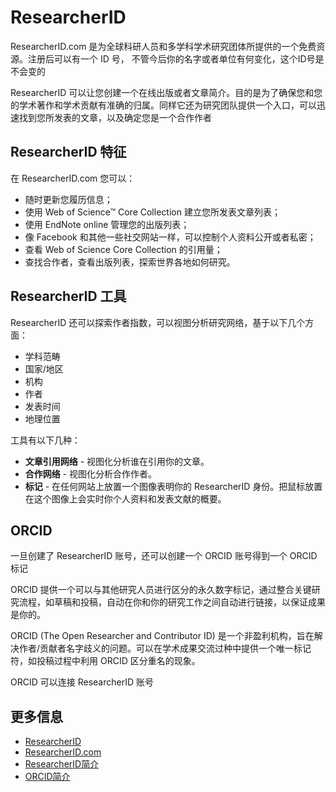 # ResearcherID

ResearcherID.com 是为全球科研人员和多学科学术研究团体所提供的一个免费资源。注册后可以有一个 ID 号， 不管今后你的名字或者单位有何变化，这个ID号是不会变的

ResearcherID 可以让您创建一个在线出版或者文章简介。目的是为了确保您和您的学术著作和学术贡献有准确的归属。同样它还为研究团队提供一个入口，可以迅速找到您所发表的文章，以及确定您是一个合作作者

## ResearcherID 特征

在 ResearcherID.com 您可以：

* 随时更新您履历信息；
* 使用 Web of Science™ Core Collection 建立您所发表文章列表；
* 使用 EndNote online 管理您的出版列表；
* 像 Facebook 和其他一些社交网站一样，可以控制个人资料公开或者私密；
* 查看 Web of Science Core Collection 的引用量；
* 查找合作者，查看出版列表，探索世界各地如何研究。

## ResearcherID 工具

ResearcherID 还可以探索作者指数，可以视图分析研究网络，基于以下几个方面：

* 学科范畴
* 国家/地区
* 机构
* 作者
* 发表时间
* 地理位置

工具有以下几种：

* **文章引用网络** - 视图化分析谁在引用你的文章。
* **合作网络** - 视图化分析合作作者。
* **标记** - 在任何网站上放置一个图像表明你的 ResearcherID 身份。把鼠标放置在这个图像上会实时你个人资料和发表文献的概要。

## ORCID

一旦创建了 ResearcherID 账号，还可以创建一个 ORCID 账号得到一个 ORCID 标记

ORCID 提供一个可以与其他研究人员进行区分的永久数字标记，通过整合关键研究流程，如草稿和投稿，自动在你和你的研究工作之间自动进行链接，以保证成果是你的。

ORCID \(The Open Researcher and Contributor ID\) 是一个非盈利机构，旨在解决作者/贡献者名字歧义的问题。可以在学术成果交流过种中提供一个唯一标记符，如投稿过程中利用 ORCID 区分重名的现象。

ORCID 可以连接 ResearcherID 账号

## 更多信息

* [ResearcherID](http://isiwebofknowledge.com/researcherid)
* [ResearcherID.com](http://researcherid.com)
* [ResearcherID简介](http://www.howsci.com/introduction-to-researcherid.html)
* [ORCID简介](http://www.howsci.com/introduction-to-orcid.html)


